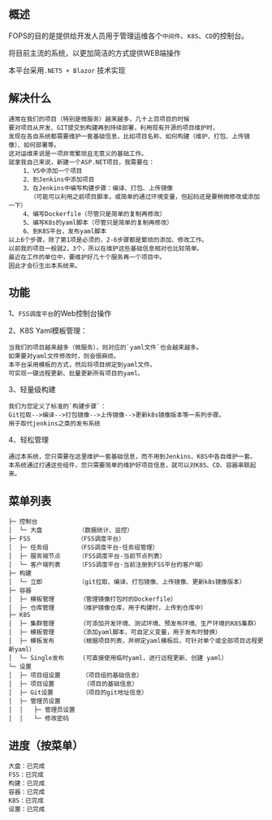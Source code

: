 ## 概述
FOPS的目的是提供给开发人员用于管理运维各个`中间件`、`K8S`、`CD`的控制台。

将目前主流的系统，以更加简洁的方式提供WEB端操作

本平台采用`.NET5 + Blazor` 技术实现

## 解决什么

    通常在我们的项目（特别是微服务）越来越多，几十上百项目的时候
    要对项目从开发、GIT提交到构建再到持续部署，利用现有开源的项目维护时，
    发现在各自系统都需要维护一套基础信息，比如项目名称、如何构建（维护、打包、上传镜像）、如何部署等。
    这对运维来说是一项非常繁琐且无意义的基础工作。
    就拿我自己来说，新建一个ASP.NET项目，我需要在：
        1、VS中添加一个项目
        2、到Jenkins中添加项目
        3、在Jenkins中编写构建步骤：编译、打包、上传镜像
          （可能可以利用之前项目脚本，或简单的通过环境变量，但起码还是要稍微修改或添加一下）
        4、编写Dockerfile（尽管只是简单的复制再修改）
        5、编写K8s的yaml脚本（尽管只是简单的复制再修改）
        6、到K8S平台，发布yaml脚本
    以上6个步骤，除了第1项是必须的，2-6步骤都是繁琐的添加、修改工作。
    以前我的项目一般就2，3个，所以在维护这些基础信息相对也比较简单。
    最近在工作的单位中，要维护好几十个服务再一个项目中。
    因此才会衍生出本系统来。
## 功能
1、`FSS调度平台`的Web控制台操作

2、K8S Yaml模板管理：

    当我们的项目越来越多（微服务），则对应的`yaml文件`也会越来越多。
    如果要对yaml文件修改时，则会很麻烦。
    本平台采用模板的方式，然后将项目绑定到yaml文件。
    可实现一键远程更新、批量更新所有项目的yaml。

3、轻量级构建

    我们为您定义了标准的`构建步骤`：
    Git拉取-->编译-->打包镜像-->上传镜像-->更新k8s镜像版本等一系列步骤。
    用于取代jenkins之类的发布系统

4、轻松管理
    
    通过本系统，您只需要在这里维护一套基础信息，而不用到Jenkins、K8S中各自维护一套。
    本系统通过打通这些组件，您只需要简单的维护好项目信息，就可以对K8S、CD、容器串联起来。
## 菜单列表
```
├─ 控制台
│  └─ 大盘          （数据统计、监控）
├─ FSS             （FSS调度平台）
│  ├─ 任务组        （FSS调度平台-任务组管理）
│  ├─ 服务端节点     （FSS调度平台-当前节点列表）
│  └─ 客户端列表     （FSS调度平台-当前注册到FSS平台的客户端）
├─ 构建
│  └─ 立即          （git拉取、编译、打包镜像、上传镜像、更新k8s镜像版本）
├─ 容器
│  ├─ 模板管理       （管理镜像打包时的Dockerfile）
│  ├─ 仓库管理       （维护镜像仓库，用于构建时，上传到仓库中）
├─ K8S
│  ├─ 集群管理       （可添加开发环境、测试环境、预发布环境、生产环境的K8S集群）
│  ├─ 模板管理       （添加yaml脚本，可自定义变量，用于发布时替换）
│  ├─ 模板发布       （根据项目列表，并绑定yaml模板后，可针对单个或全部项目远程更新yaml）
│  └─ Single发布     (可直接使用临时yaml，进行远程更新、创建 yaml）
└─ 设置
│  ├─ 项目组设置      （项目组的基础信息）
│  ├─ 项目设置        （项目的基础信息）
│  ├─ Git设置        （项目的git地址信息）
│  ├─ 管理员设置
│  │   ├─ 管理员设置
│  │   └─ 修改密码
```

## 进度（按菜单）
```
大盘：已完成
FSS：已完成
构建：已完成
容器：已完成
K8S：已完成
设置：已完成
```